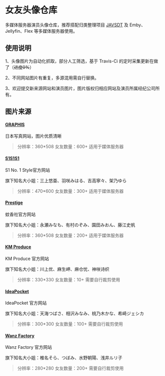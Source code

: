 # 女友头像仓库
多媒体服务器演员头像仓库，推荐搭配归类整理项目 [JAVSDT](https://github.com/junerain123/javsdt "JAVSDT") 及 Emby、Jellyfin、Flex 等多媒体服务器使用。

## 使用说明
1、头像图片为自动化抓取，部分人工筛选，基于 Travis-Ci 的定时采集更新在做了（~~进度0%~~）

2、不同网站图片有重复，多源混用需自行替换。

3、欢迎提交新来源网站和演员图片，图片版权归相应网站及演员所属经纪公司所有。

## 图片来源
#### [GRAPHIS](http://graphis.ne.jp/ "GRAPHIS")
日本写真网站，图片优质清晰
> 分辨率：360*508 女友数量：600+ 适用于媒体服务器

#### [S1S1S1](https://www.s1s1s1.com/ "S1S1S1")
S1 No. 1 Style官方网站

旗下知名大小姐：三上悠亜、羽咲みはる、吉高寧々、架乃ゆら
> 分辨率：470*600 女友数量：300+ 适用于媒体服务器

#### [Prestige](https://www.prestige-av.com/ "Prestige")
蚊香社官方网站

旗下知名大小姐：永瀬みなも、有村のぞみ、園田みおん、藤江史帆
> 分辨率：360*508 女友数量：200+ 适用于媒体服务器

#### [KM Produce](https://www.km-produce.com/ "KM Produce")
KM Produce 官方网站

旗下知名大小姐：川上优、麻生岬、麻仓忧、神咲诗织
> 分辨率：330*330 女友数量：10+ 需要自行裁剪使用

#### [IdeaPocket](https://www.ideapocket.com/ "IdeaPocket")
IdeaPocket 官方网站

旗下知名大小姐：天海つばさ、相沢みなみ、桃乃木かな、希崎ジェシカ
> 分辨率：300*300 女友数量：100+ 需要自行裁剪使用

#### [Wanz Factory](https://www.wanz-factory.com/ "Wanz Factory")
Wanz Factory 官方网站

旗下知名大小姐：椎名そら、つぼみ、水野朝陽、浅井ルリ子
> 分辨率：280*280 女友数量：200+ 需要自行裁剪使用
